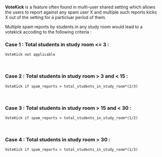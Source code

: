 __VoteKick__ is a feature often found in multi-user shared setting which allows the users to report against any spam user X and multiple such reports kicks X out of the setting for a particluar period of them. 

Multiple spam reports by students in any study room would lead to a votekick accoding to the following criteria :

### Case 1 : Total students in study room <= 3 :
`VoteKick not applicable`

<br /> 

### Case 2 : Total students in study room > 3 and < 15 :
`VoteKick if spam_reports > total_students_in_study_room*(2/3) `

<br /> 

### Case 3 : Total students in study room > 15 and < 30 :
`VoteKick if spam_reports > total_students_in_study_room*(1/2) `

<br /> 
    
### Case 4 : Total students in study room > 30 :
`VoteKick if spam_reports > total_students_in_study_room*(1/3) `